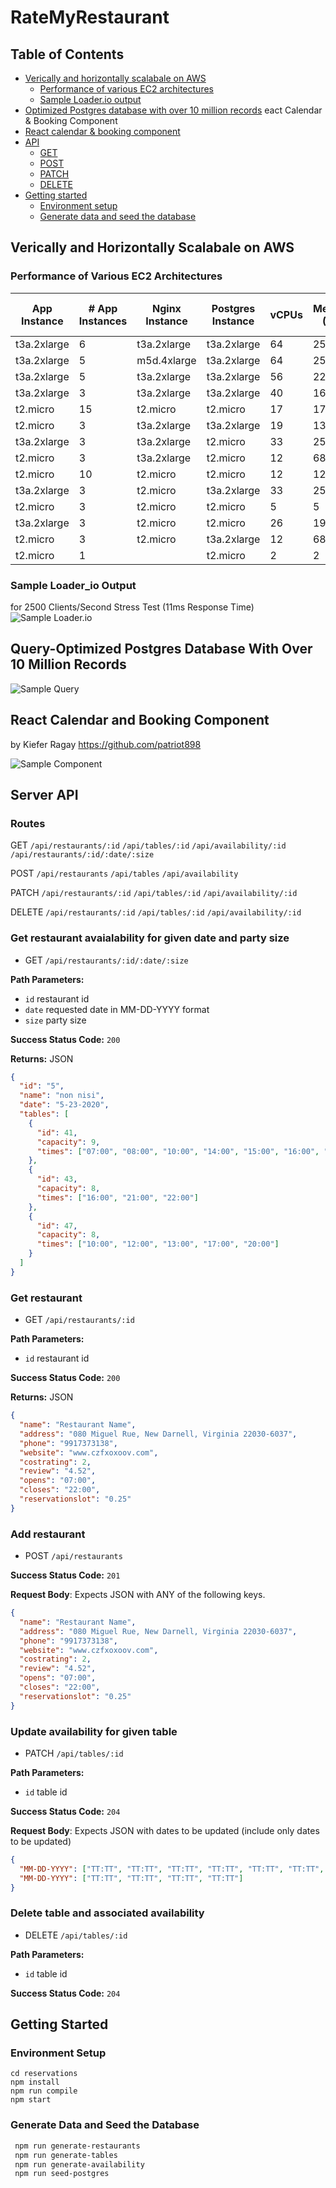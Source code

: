 # RateMyRestaurant

## Table of Contents

* [Verically and horizontally scalabale on AWS](#verically-and-horizontally-scalabale-on-aws)
  * [Performance of various EC2 architectures](#performance-of-various-ec2-architectures)
  * [Sample Loader.io output](#sample-loader_io-output)
* [Optimized Postgres database with over 10 million records](#query-optimized-postgres-database-with-over-10-million-records)
eact Calendar & Booking Component
* [React calendar & booking component](#react-calendar-and-booking-component)
* [API](#server-api)
  * [GET](#get-restaurant-avaialability-for-given-date-and-party-size)
  * [POST](#add-restaurant)
  * [PATCH](#update-availability-for-given-table)
  * [DELETE](#delete-table-and-associated-availability)
* [Getting started](#getting-started)
  * [Environment setup](#environment-setup)
  * [Generate data and seed the database](#generate-data-and-seed-the-database)
    
    
## Verically and Horizontally Scalabale on AWS
### Performance of Various EC2 Architectures
<table><thead><tr><th>App Instance</th><th># App Instances</th><th>Nginx Instance</th><th>Postgres Instance</th><th>vCPUs</th><th>Memory (GB)</th><th>Max RPS</th><th>1000 RPS</th><th>1500 RPS</th><th>2000 RPS</th><th>3000 RPS</th><th>Max RPS/ App Instance</th><th>Average Time (ms)</th><th>Error (%)</th><th>Error (%)</th></tr></thead><tbody><tr><td>t3a.2xlarge</td><td>6</td><td>t3a.2xlarge</td><td>t3a.2xlarge</td><td>64</td><td>256</td><td>10000</td><td>✓</td><td>✓</td><td>✓</td><td>✓</td><td>1666.666667</td><td>1349</td><td>0.1</td><td>0.1</td></tr><tr><td>t3a.2xlarge</td><td>5</td><td>m5d.4xlarge</td><td>t3a.2xlarge</td><td>64</td><td>256</td><td>5000</td><td>✓</td><td>✓</td><td>✓</td><td>✓</td><td>1000</td><td>231</td><td>0</td><td>0</td></tr><tr><td>t3a.2xlarge</td><td>5</td><td>t3a.2xlarge</td><td>t3a.2xlarge</td><td>56</td><td>224</td><td>4500</td><td>✓</td><td>✓</td><td>✓</td><td>✓</td><td>900</td><td>400</td><td>1.4</td><td>1.4</td></tr><tr><td>t3a.2xlarge</td><td>3</td><td>t3a.2xlarge</td><td>t3a.2xlarge</td><td>40</td><td>160</td><td>3000</td><td>✓</td><td>✓</td><td>✓</td><td>✓</td><td>1000</td><td>2070</td><td>0</td><td>0</td></tr><tr><td>t2.micro</td><td>15</td><td>t2.micro</td><td>t2.micro</td><td>17</td><td>17</td><td>2000</td><td>✓</td><td>✓</td><td>✓</td><td></td><td>133.3333333</td><td>7</td><td>0</td><td>0</td></tr><tr><td>t2.micro</td><td>3</td><td>t3a.2xlarge</td><td>t3a.2xlarge</td><td>19</td><td>131</td><td>2000</td><td>✓</td><td>✓</td><td>✓</td><td></td><td>666.6666667</td><td>1978</td><td>0.3</td><td>0.3</td></tr><tr><td>t3a.2xlarge</td><td>3</td><td>t3a.2xlarge</td><td>t2.micro</td><td>33</td><td>257</td><td>1700</td><td>✓</td><td>✓</td><td></td><td></td><td>566.6666667</td><td>320</td><td>0</td><td>0</td></tr><tr><td>t2.micro</td><td>3</td><td>t3a.2xlarge</td><td>t2.micro</td><td>12</td><td>68</td><td>1600</td><td>✓</td><td>✓</td><td></td><td></td><td>533.3333333</td><td>106</td><td>0</td><td>0</td></tr><tr><td>t2.micro</td><td>10</td><td>t2.micro</td><td>t2.micro</td><td>12</td><td>12</td><td>1300</td><td>✓</td><td></td><td></td><td></td><td>130</td><td>5</td><td>0</td><td>0</td></tr><tr><td>t3a.2xlarge</td><td>3</td><td>t2.micro</td><td>t3a.2xlarge</td><td>33</td><td>257</td><td>1000</td><td>✓</td><td></td><td></td><td></td><td>333.3333333</td><td>6</td><td>0</td><td>0</td></tr><tr><td>t2.micro</td><td>3</td><td>t2.micro</td><td>t2.micro</td><td>5</td><td>5</td><td>600</td><td></td><td></td><td></td><td></td><td>200</td><td>66</td><td>0</td><td>0</td></tr><tr><td>t3a.2xlarge</td><td>3</td><td>t2.micro</td><td>t2.micro</td><td>26</td><td>194</td><td>500</td><td></td><td></td><td></td><td></td><td>166.6666667</td><td>38</td><td>0</td><td>0</td></tr><tr><td>t2.micro</td><td>3</td><td>t2.micro</td><td>t3a.2xlarge</td><td>12</td><td>68</td><td>500</td><td></td><td></td><td></td><td></td><td>166.6666667</td><td>3</td><td>0</td><td>0</td></tr><tr><td>t2.micro</td><td>1</td><td></td><td>t2.micro</td><td>2</td><td>2</td><td>400</td><td></td><td></td><td></td><td></td><td>400</td><td>58</td><td>0.2</td><td>0.2</td></tr></tbody></table>

### Sample Loader_io Output 
for 2500 Clients/Second Stress Test (11ms Response Time) 
![Sample Loader.io](/demos/2500vsu.png)

## Query-Optimized Postgres Database With Over 10 Million Records
![Sample Query](/demos/query.png)

## React Calendar and Booking Component
by Kiefer Ragay https://github.com/patriot898

![Sample Component](/demos/component.gif)

## Server API
### Routes
GET
`/api/restaurants/:id`
`/api/tables/:id`
`/api/availability/:id`
`/api/restaurants/:id/:date/:size`

POST
`/api/restaurants`
`/api/tables`
`/api/availability`

PATCH
`/api/restaurants/:id`
`/api/tables/:id`
`/api/availability/:id`

DELETE
`/api/restaurants/:id`
`/api/tables/:id`
`/api/availability/:id`

### Get restaurant avaialability for given date and party size

- GET `/api/restaurants/:id/:date/:size`

**Path Parameters:**

- `id` restaurant id
- `date` requested date in MM-DD-YYYY format
- `size` party size

**Success Status Code:** `200`

**Returns:** JSON

```json
{
  "id": "5",
  "name": "non nisi",
  "date": "5-23-2020",
  "tables": [
    {
      "id": 41,
      "capacity": 9,
      "times": ["07:00", "08:00", "10:00", "14:00", "15:00", "16:00", "17:00", "21:00", "22:00"]
    },
    {
      "id": 43,
      "capacity": 8,
      "times": ["16:00", "21:00", "22:00"]
    },
    {
      "id": 47,
      "capacity": 8,
      "times": ["10:00", "12:00", "13:00", "17:00", "20:00"]
    }
  ]
}
```
### Get restaurant

- GET `/api/restaurants/:id`

**Path Parameters:**

- `id` restaurant id

**Success Status Code:** `200`

**Returns:** JSON

```json
{
  "name": "Restaurant Name",
  "address": "080 Miguel Rue, New Darnell, Virginia 22030-6037",
  "phone": "9917373138",
  "website": "www.czfxoxoov.com",
  "costrating": 2,
  "review": "4.52",
  "opens": "07:00",
  "closes": "22:00",
  "reservationslot": "0.25"
}
```

### Add restaurant

- POST `/api/restaurants`

**Success Status Code:** `201`

**Request Body**: Expects JSON with ANY of the following keys.

```json
{
  "name": "Restaurant Name",
  "address": "080 Miguel Rue, New Darnell, Virginia 22030-6037",
  "phone": "9917373138",
  "website": "www.czfxoxoov.com",
  "costrating": 2,
  "review": "4.52",
  "opens": "07:00",
  "closes": "22:00",
  "reservationslot": "0.25"
}
```

### Update availability for given table

- PATCH `/api/tables/:id`

**Path Parameters:**

- `id` table id

**Success Status Code:** `204`

**Request Body**: Expects JSON with dates to be updated (include only dates to be updated)

```json
{
  "MM-DD-YYYY": ["TT:TT", "TT:TT", "TT:TT", "TT:TT", "TT:TT", "TT:TT", "TT:TT"],
  "MM-DD-YYYY": ["TT:TT", "TT:TT", "TT:TT", "TT:TT"]
}
```

### Delete table and associated availability

- DELETE `/api/tables/:id`

**Path Parameters:**

- `id` table id

**Success Status Code:** `204`


## Getting Started
### Environment Setup
```ssh
cd reservations
npm install
npm run compile
npm start
```
### Generate Data and Seed the Database
```sh
 npm run generate-restaurants
 npm run generate-tables
 npm run generate-availability
 npm run seed-postgres
```
